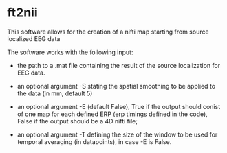 # ft2nii
This software allows for the creation of a nifti map starting from source localized EEG data

The software works with the following input:

- the path to a .mat file containing the result of the source localization for EEG data.

- an optional argument -S stating the spatial smoothing to be applied to the data (in mm, default 5)

- an optional argument -E (default False), True if the output should conist of one map for each defined ERP (erp timings defined in the code), False if the output should be a 4D nifti file;

- an optional argument -T defining the size of the window to be used for temporal averaging (in datapoints), in case -E is False.
